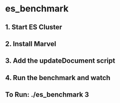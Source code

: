 # es_benchmark

## 1. Start ES Cluster
## 2. Install Marvel
## 3. Add the updateDocument script
## 4. Run the benchmark and watch

## To Run: ./es_benchmark 3